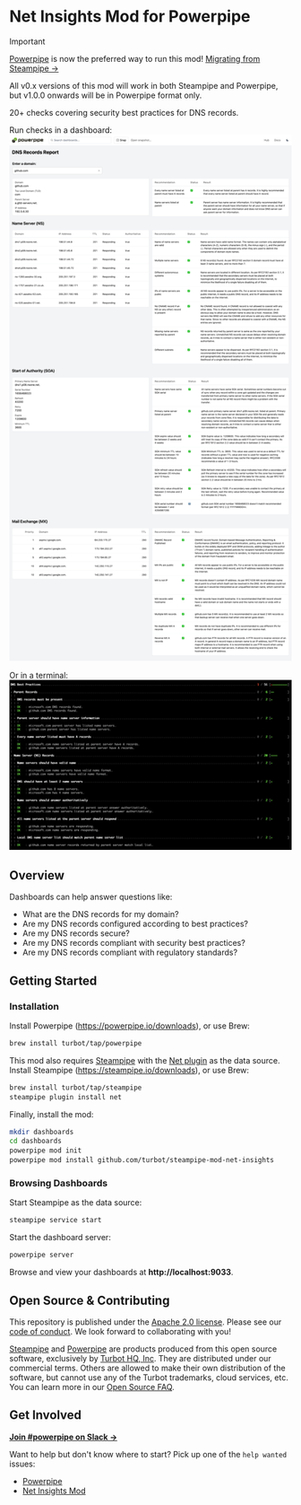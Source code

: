 # Net Insights Mod for Powerpipe

> [!IMPORTANT]  
> [Powerpipe](https://powerpipe.io) is now the preferred way to run this mod! [Migrating from Steampipe →](https://powerpipe.io/blog/migrating-from-steampipe)
>
> All v0.x versions of this mod will work in both Steampipe and Powerpipe, but v1.0.0 onwards will be in Powerpipe format only.

20+ checks covering security best practices for DNS records.

Run checks in a dashboard:
![image](https://raw.githubusercontent.com/turbot/steampipe-mod-net-insights/main/docs/images/net_dns_records_report.png)

Or in a terminal:
![image](https://raw.githubusercontent.com/turbot/steampipe-mod-net-insights/main/docs/images/net_dns_best_practices_output.png)

## Overview

Dashboards can help answer questions like:

- What are the DNS records for my domain?
- Are my DNS records configured according to best practices?
- Are my DNS records secure?
- Are my DNS records compliant with security best practices?
- Are my DNS records compliant with regulatory standards?

## Getting Started

### Installation

Install Powerpipe (https://powerpipe.io/downloads), or use Brew:

```sh
brew install turbot/tap/powerpipe
```

This mod also requires [Steampipe](https://steampipe.io) with the [Net plugin](https://hub.steampipe.io/plugins/turbot/net) as the data source. Install Steampipe (https://steampipe.io/downloads), or use Brew:

```sh
brew install turbot/tap/steampipe
steampipe plugin install net
```

Finally, install the mod:

```sh
mkdir dashboards
cd dashboards
powerpipe mod init
powerpipe mod install github.com/turbot/steampipe-mod-net-insights
```

### Browsing Dashboards

Start Steampipe as the data source:

```sh
steampipe service start
```

Start the dashboard server:

```sh
powerpipe server
```

Browse and view your dashboards at **http://localhost:9033**.

## Open Source & Contributing

This repository is published under the [Apache 2.0 license](https://www.apache.org/licenses/LICENSE-2.0). Please see our [code of conduct](https://github.com/turbot/.github/blob/main/CODE_OF_CONDUCT.md). We look forward to collaborating with you!

[Steampipe](https://steampipe.io) and [Powerpipe](https://powerpipe.io) are products produced from this open source software, exclusively by [Turbot HQ, Inc](https://turbot.com). They are distributed under our commercial terms. Others are allowed to make their own distribution of the software, but cannot use any of the Turbot trademarks, cloud services, etc. You can learn more in our [Open Source FAQ](https://turbot.com/open-source).

## Get Involved

**[Join #powerpipe on Slack →](https://turbot.com/community/join)**

Want to help but don't know where to start? Pick up one of the `help wanted` issues:

- [Powerpipe](https://github.com/turbot/powerpipe/labels/help%20wanted)
- [Net Insights Mod](https://github.com/turbot/steampipe-mod-net-insights/labels/help%20wanted)
